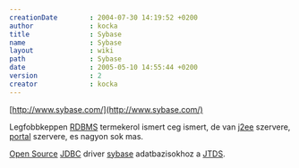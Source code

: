 ```yaml
---
creationDate        : 2004-07-30 14:19:52 +0200 
author              : kocka 
title               : Sybase 
name                : Sybase 
layout              : wiki 
path                : Sybase 
date                : 2005-05-10 14:55:44 +0200 
version             : 2 
creator             : kocka 
---
```

[http://www.sybase.com/](http://www.sybase.com/)

Legfobbkeppen [RDBMS](RDBMS.html) termekerol ismert ceg ismert, de van [j2ee](j2ee.html) szervere, [portal](Missing.html) szervere, es nagyon sok mas.

[Open Source](Open%20Source.html) [JDBC](JDBC.html) driver [sybase](Sybase.html) adatbazisokhoz a [JTDS](jTDS.html).
